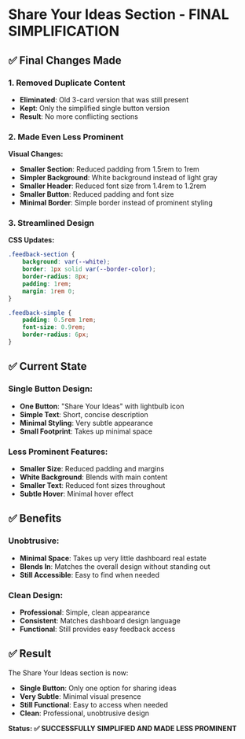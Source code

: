 # Share Your Ideas Section - FINAL SIMPLIFICATION

## ✅ **Final Changes Made**

### **1. Removed Duplicate Content**
- **Eliminated**: Old 3-card version that was still present
- **Kept**: Only the simplified single button version
- **Result**: No more conflicting sections

### **2. Made Even Less Prominent**
**Visual Changes:**
- **Smaller Section**: Reduced padding from 1.5rem to 1rem
- **Simpler Background**: White background instead of light gray
- **Smaller Header**: Reduced font size from 1.4rem to 1.2rem
- **Smaller Button**: Reduced padding and font size
- **Minimal Border**: Simple border instead of prominent styling

### **3. Streamlined Design**
**CSS Updates:**
```css
.feedback-section {
    background: var(--white);
    border: 1px solid var(--border-color);
    border-radius: 8px;
    padding: 1rem;
    margin: 1rem 0;
}

.feedback-simple {
    padding: 0.5rem 1rem;
    font-size: 0.9rem;
    border-radius: 6px;
}
```

## ✅ **Current State**

### **Single Button Design:**
- **One Button**: "Share Your Ideas" with lightbulb icon
- **Simple Text**: Short, concise description
- **Minimal Styling**: Very subtle appearance
- **Small Footprint**: Takes up minimal space

### **Less Prominent Features:**
- **Smaller Size**: Reduced padding and margins
- **White Background**: Blends with main content
- **Smaller Text**: Reduced font sizes throughout
- **Subtle Hover**: Minimal hover effect

## ✅ **Benefits**

### **Unobtrusive:**
- **Minimal Space**: Takes up very little dashboard real estate
- **Blends In**: Matches the overall design without standing out
- **Still Accessible**: Easy to find when needed

### **Clean Design:**
- **Professional**: Simple, clean appearance
- **Consistent**: Matches dashboard design language
- **Functional**: Still provides easy feedback access

## ✅ **Result**

The Share Your Ideas section is now:
- **Single Button**: Only one option for sharing ideas
- **Very Subtle**: Minimal visual presence
- **Still Functional**: Easy to access when needed
- **Clean**: Professional, unobtrusive design

**Status: ✅ SUCCESSFULLY SIMPLIFIED AND MADE LESS PROMINENT**
